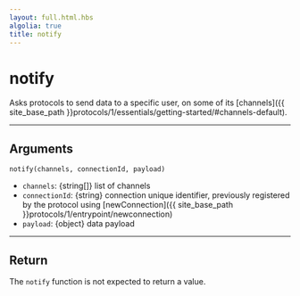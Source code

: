 ```yaml
---
layout: full.html.hbs
algolia: true
title: notify
---
```


# notify

Asks protocols to send data to a specific user, on some of its [channels]({{ site_base_path }}protocols/1/essentials/getting-started/#channels-default).

---

## Arguments

`notify(channels, connectionId, payload)`

* `channels`: {string[]} list of channels
* `connectionId`: {string} connection unique identifier, previously registered by the protocol using [newConnection]({{ site_base_path }}protocols/1/entrypoint/newconnection)
* `payload`: {object} data payload

---

## Return

The `notify` function is not expected to return a value.
